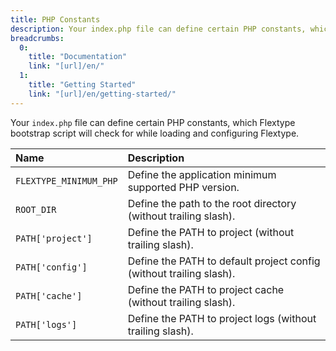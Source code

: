 ```yaml
---
title: PHP Constants
description: Your index.php file can define certain PHP constants, which Flextype bootstrap script will check for while loading and configuring Flextype.
breadcrumbs:
  0:
    title: "Documentation"
    link: "[url]/en/"
  1:
    title: "Getting Started"
    link: "[url]/en/getting-started/"
---
```


Your `index.php` file can define certain PHP constants, which Flextype bootstrap script will check for while loading and configuring Flextype.

| Name | Description |
| :------------- | :------------- |
| `FLEXTYPE_MINIMUM_PHP` | Define the application minimum supported PHP version. |
| `ROOT_DIR` | Define the path to the root directory (without trailing slash). |
| `PATH['project']` | Define the PATH to project (without trailing slash). |
| `PATH['config']` | Define the PATH to default project config (without trailing slash). |
| `PATH['cache']` | Define the PATH to project cache (without trailing slash). |
| `PATH['logs']` | Define the PATH to project logs (without trailing slash). |
